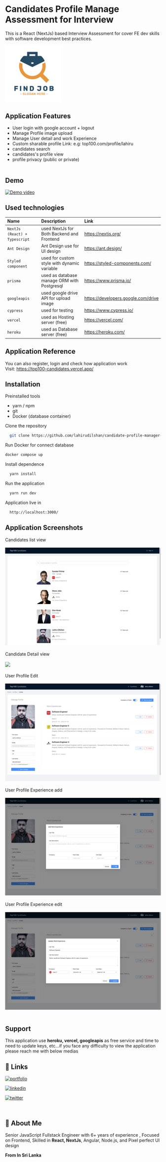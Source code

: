 # Candidates Profile Manage Assessment for Interview

This is a React (NextJs) based Interview Assessment for cover FE dev skills with software development best practices.

<img src="https://raw.githubusercontent.com/lahirudilshan/candidate-profile-manager-interview-assessment/master/public/static/images/logo.png" width="180">

## Application Features

- User login with google account + logout
- Manage Profile image upload
- Manage User detail and work Experience
- Custom sharable profile Link: e.g: top100.com/profile/lahiru
- candidates search
- candidates's profile view
- profile privacy (public or private)
  <br/>
  <br/>

## Demo

[![Demo video](https://img.youtube.com/vi/5mtHDvlw3is/0.jpg)](https://www.youtube.com/watch?v=5mtHDvlw3is)

## Used technologies

| Name                          | Description                                 | Link                                |
| :---------------------------- | :------------------------------------------ | :---------------------------------- |
| `NextJs (React) + Typescript` | used NextJs for Both Backend and Frontend   | https://nextjs.org/                 |
| `Ant Design`                  | Ant Design use for UI design                | https://ant.design/                 |
| `Styled component`            | used for custom style with dynamic variable | https://styled-components.com/      |
| `prisma`                      | used as database manage ORM with Postgresql | https://www.prisma.io/              |
| `googleapis`                  | used google drive API for upload image      | https://developers.google.com/drive |
| `cypress`                     | used for testing                            | https://www.cypress.io/             |
| `vercel`                      | used as Hosting server (free)               | https://vercel.com/                 |
| `heroku`                      | used as Database server (free)              | https://heroku.com/                 |

## Application Reference

You can also register, login and check how application work \
Visit: https://top100-candidates.vercel.app/

## Installation

Preinstalled tools

- yarn / npm
- git
- Docker (database container)

Clone the repository

```bash
  git clone https://github.com/lahirudilshan/candidate-profile-manager-interview-assessment.git
```

Run Docker for connect database

```bash
docker compose up
```

Install dependence

```bash
  yarn install
```

Run the application

```bash
  yarn run dev
```

Application live in

```bash
  http://localhost:3000/
```

## Application Screenshots

Candidates list view
<br/>
<br/>
<img src="https://github.com/lahirudilshan/candidate-profile-manager-interview-assessment/blob/master/public/screenshots/list.png">
<br/>
<br/>
Candidate Detail view
<br/>
<br/>
<img src="https://github.com/lahirudilshan/candidate-profile-manager-interview-assessment/blob/master/public/screenshots/detail-view.png">
<br/>
<br/>
User Profile Edit
<br/>
<br/>
<img src="https://github.com/lahirudilshan/candidate-profile-manager-interview-assessment/blob/master/public/screenshots/profile-edit.png">
<br/>
<br/>
User Profile Experience add
<br/>
<br/>
<img src="https://github.com/lahirudilshan/candidate-profile-manager-interview-assessment/blob/master/public/screenshots/experience-add.png">
<br/>
<br/>
User Profile Experience edit
<br/>
<br/>
<img src="https://github.com/lahirudilshan/candidate-profile-manager-interview-assessment/blob/master/public/screenshots/experience-edit.png">
<br/>
<br/>

## Support

This application use **heroku, vercel, googleapis** as free service and time to need to update keys, etc...if you face any difficulty to view the application please reach me with below medias
<br/>

## 🔗 Links

[![portfolio](https://img.shields.io/badge/my_portfolio-000?style=for-the-badge&logo=ko-fi&logoColor=white)](https://lahirudilshan.github.io/)

[![linkedin](https://img.shields.io/badge/linkedin-0A66C2?style=for-the-badge&logo=linkedin&logoColor=white)](https://lk.linkedin.com/in/lahiru-dilshan-408ab3108)

[![twitter](https://img.shields.io/badge/gmail-c0392b?style=for-the-badge&logo=gmail&logoColor=white)](mailto:lahiru4unew4@gmail.com)

<br/>

## 🚀 About Me

Senior JavaScript Fullstack Engineer with 6+ years of experience , Focused on Frontend, Skilled in **React, NextJs**, Angular, Node.js, and Pixel perfect UI design

**From In Sri Lanka**
